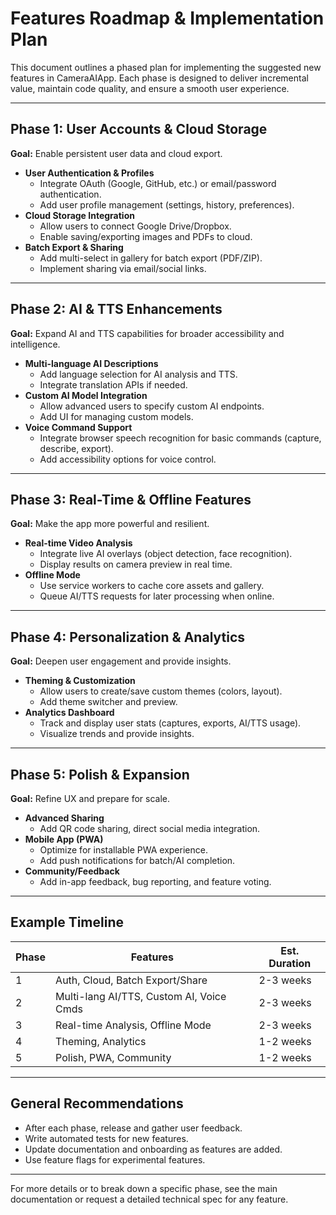 # Features Roadmap & Implementation Plan

This document outlines a phased plan for implementing the suggested new features in CameraAIApp. Each phase is designed to deliver incremental value, maintain code quality, and ensure a smooth user experience.

---

## **Phase 1: User Accounts & Cloud Storage**

**Goal:** Enable persistent user data and cloud export.

- **User Authentication & Profiles**
  - Integrate OAuth (Google, GitHub, etc.) or email/password authentication.
  - Add user profile management (settings, history, preferences).
- **Cloud Storage Integration**
  - Allow users to connect Google Drive/Dropbox.
  - Enable saving/exporting images and PDFs to cloud.
- **Batch Export & Sharing**
  - Add multi-select in gallery for batch export (PDF/ZIP).
  - Implement sharing via email/social links.

---

## **Phase 2: AI & TTS Enhancements**

**Goal:** Expand AI and TTS capabilities for broader accessibility and intelligence.

- **Multi-language AI Descriptions**
  - Add language selection for AI analysis and TTS.
  - Integrate translation APIs if needed.
- **Custom AI Model Integration**
  - Allow advanced users to specify custom AI endpoints.
  - Add UI for managing custom models.
- **Voice Command Support**
  - Integrate browser speech recognition for basic commands (capture, describe, export).
  - Add accessibility options for voice control.

---

## **Phase 3: Real-Time & Offline Features**

**Goal:** Make the app more powerful and resilient.

- **Real-time Video Analysis**
  - Integrate live AI overlays (object detection, face recognition).
  - Display results on camera preview in real time.
- **Offline Mode**
  - Use service workers to cache core assets and gallery.
  - Queue AI/TTS requests for later processing when online.

---

## **Phase 4: Personalization & Analytics**

**Goal:** Deepen user engagement and provide insights.

- **Theming & Customization**
  - Allow users to create/save custom themes (colors, layout).
  - Add theme switcher and preview.
- **Analytics Dashboard**
  - Track and display user stats (captures, exports, AI/TTS usage).
  - Visualize trends and provide insights.

---

## **Phase 5: Polish & Expansion**

**Goal:** Refine UX and prepare for scale.

- **Advanced Sharing**
  - Add QR code sharing, direct social media integration.
- **Mobile App (PWA)**
  - Optimize for installable PWA experience.
  - Add push notifications for batch/AI completion.
- **Community/Feedback**
  - Add in-app feedback, bug reporting, and feature voting.

---

## **Example Timeline**

| Phase | Features                                      | Est. Duration |
|-------|-----------------------------------------------|---------------|
| 1     | Auth, Cloud, Batch Export/Share               | 2-3 weeks     |
| 2     | Multi-lang AI/TTS, Custom AI, Voice Cmds      | 2-3 weeks     |
| 3     | Real-time Analysis, Offline Mode              | 2-3 weeks     |
| 4     | Theming, Analytics                            | 1-2 weeks     |
| 5     | Polish, PWA, Community                        | 1-2 weeks     |

---

## **General Recommendations**

- After each phase, release and gather user feedback.
- Write automated tests for new features.
- Update documentation and onboarding as features are added.
- Use feature flags for experimental features.

---

For more details or to break down a specific phase, see the main documentation or request a detailed technical spec for any feature.